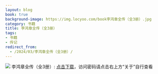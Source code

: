 ```yaml
---
layout: blog
book: true
background-image: https://img.locyoo.com/book李鸿章全传（全3册）.jpg
category: 书籍
title: 李鸿章全传（全3册）
tags:
- 书籍
- 传记
redirect_from:
  - /2024/03/李鸿章全传（全3册）/
---
```

![](https://img.locyoo.com/book李鸿章全传（全3册）.jpg)
李鸿章全传（全3册）: <a name = "ref1" href="https://url18.ctfile.com/f/50983618-1418306555-268b2d?p=3619">点击下载</a>，访问密码请点击右上方“关于”自行查看